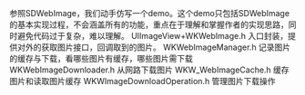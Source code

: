 参照SDWebImage，我们动手仿写一个demo。这个demo只包括SDWebImage的基本实现过程，不会涵盖所有的功能，重点在于理解和掌握作者的实现思路，同时避免代码过于复杂，难以理解。
UIImageView+WKWebImage.h 入口封装，提供对外的获取图片接口，回调取到的图片。
WKWebImageManager.h 记录图片的缓存与下载，看哪些图片有缓存，哪些图片需下载
WKWebImageDownloader.h 从网路下载图片
WKW_WebImageCache.h 缓存图片和读取图片缓存
WKWImageDownloadOperation.h 管理图片下载操作
